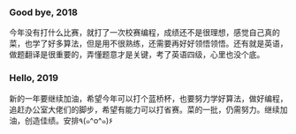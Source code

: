  
### Good bye, 2018

今年没有打什么比赛，就打了一次校赛编程，成绩还不是很理想，感觉自己真的菜，也学了好多算法，但是用不很熟练，还需要再好好领悟领悟。还有就是英语，做题翻译是很重要的，弄懂题意才是关键，考了英语四级，心里也没个底。


### Hello, 2019
新的一年要继续加油，希望今年可以打个蓝桥杯，也要努力学好算法，做好编程，追赶办公室大佬们的脚步，希望有能力可以打省赛。菜的一批，仍需努力。继续加油，创造佳绩。安排٩(๑^o^๑)۶


